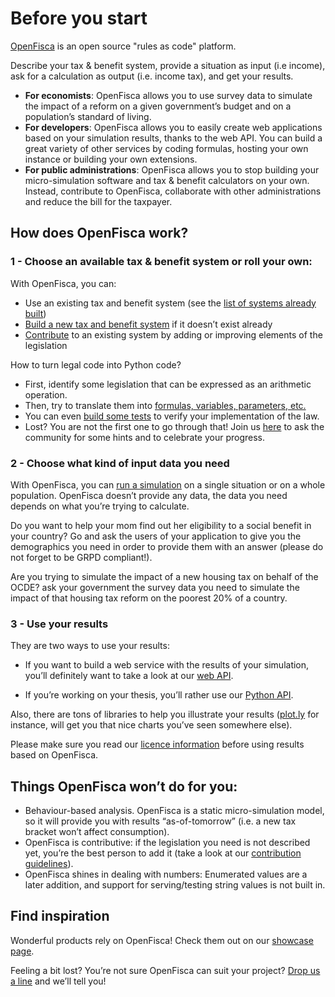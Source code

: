 # <i class="fas fa-home"></i> Before you start

[OpenFisca](https://www.openfisca.org) is an open source "rules as code" platform.

Describe your tax & benefit system, provide a situation as input (i.e income), ask for a calculation as output (i.e. income tax), and get your results.

* **For economists**: OpenFisca allows you to use survey data to simulate the impact of a  reform on a given government’s budget and on a population’s standard of living.
* **For developers**: OpenFisca allows you to easily create web applications based on your simulation results, thanks to the web API. You can build a great variety of other services by coding formulas, hosting your own instance or building your own extensions.
* **For public administrations**: OpenFisca allows you to stop building your micro-simulation software and tax & benefit calculators on your own. Instead, contribute to OpenFisca, collaborate with other administrations and reduce the bill for the taxpayer.

## How does OpenFisca work?

### 1 - Choose an available tax & benefit system or roll your own:

With OpenFisca, you can:
* Use an existing tax and benefit system (see the [list of systems already built](https://openfisca.org/en/countries/))
* [Build a new tax and benefit system](coding-the-legislation/bootstrapping_a_new_country_package.md) if it doesn’t exist already
* [Contribute](contribute/index.html) to an existing system by adding or improving elements of the legislation

How to turn legal code into Python code?

* First, identify some legislation that can be expressed as an arithmetic operation.
* Then, try to translate them into [formulas, variables, parameters, etc.](coding-the-legislation/index.html)
* You can even [build some tests](coding-the-legislation/writing_yaml_tests.html) to verify your implementation of the law.
* Lost? You are not the first one to go through that! Join us [here](https://forms.gle/kA6bijAJBL4kJz4e8) to ask the community for some hints and to celebrate your progress.

### 2 - Choose what kind of input data you need

With OpenFisca, you can [run a simulation](simulate/index.html) on a single situation or on a whole population. OpenFisca doesn’t provide any data, the data you need depends on what you’re trying to calculate.

Do you want to help your mom find out her eligibility to a social benefit in your country? Go and ask the users of your application to give you the demographics you need in order to provide them with an answer (please do not forget to be GRPD compliant!).

Are you trying to simulate the impact of a new housing tax on behalf of the OCDE? ask your government the survey data you need to simulate the impact of that housing tax reform on the poorest 20% of a country.

### 3 - Use your results

They are two ways to use your results:

* If you want to build a web service with the results of your simulation, you’ll definitely want to take a look at our [web API](openfisca-web-api/index.html).

* If you’re working on your thesis, you’ll rather use our [Python API](openfisca-python-api/index.html).

Also, there are tons of libraries to help you illustrate your results ([plot.ly](https://plot.ly) for instance, will get you that nice charts you’ve seen somewhere else).

Please make sure you read our [licence information](licence.html) before using results based on OpenFisca.

## Things OpenFisca won’t do for you:

* Behaviour-based analysis. OpenFisca is a static micro-simulation model, so it will provide you with results “as-of-tomorrow” (i.e. a new tax bracket won’t affect consumption).
* OpenFisca is contributive: if the legislation you need is not described yet, you’re the best person to add it (take a look at our [contribution guidelines](contribute/index.html)).
* OpenFisca shines in dealing with numbers: Enumerated values are a later addition, and support for serving/testing string values is not built in.

## Find inspiration

Wonderful products rely on OpenFisca! Check them out on our [showcase page](https://fr.openfisca.org/showcase/).

Feeling a bit lost? You’re not sure OpenFisca can suit your project? [Drop us a line](mailto:contact@openfisca.org) and we’ll tell you!
